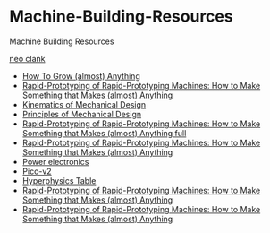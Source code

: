 # Machine-Building-Resources
Machine Building Resources






<a href="https://fab.cba.mit.edu/classes/865.21/people/rahul/neomicro/">neo clank</a>

<ul>
  <li>
    <a href="https://fab.cba.mit.edu/classes/865.21/people/rahul/neomicro/">
      How To Grow (almost) Anything
    </a>  
  </li>
  <li>
    <a href="https://fab.cba.mit.edu/classes/865.21/topics/replication/index.html">
      Rapid-Prototyping of Rapid-Prototyping Machines:
How to Make Something that Makes (almost) Anything
    </a>  
  </li>
  <li>
    <a href="https://fab.cba.mit.edu/classes/865.21/topics/mechanical_design//kinematics/">
      Kinematics of Mechanical Design
    </a>  
  </li>
  <li>
    <a href="https://fab.cba.mit.edu/classes/865.21/topics/mechanical_design//principles/l">
      Principles of Mechanical Design
    </a>  
  </li>
  <li>
    <a href="https://fab.cba.mit.edu/classes/865.21/index.html">
      Rapid-Prototyping of Rapid-Prototyping Machines: How to Make Something that Makes (almost) Anything full
    </a>  
  </li>
  <li>
    <a href="https://fab.cba.mit.edu/classes/865.21/topics/replication/index.html">
      Rapid-Prototyping of Rapid-Prototyping Machines:
How to Make Something that Makes (almost) Anything
    </a>  
  </li>
  <li>
    <a href="https://fab.cba.mit.edu/classes/865.21/topics/power_electronics/">
     Power electronics
    </a>  
  </li>
  <li>
    <a href="https://fab.cba.mit.edu/classes/865.21/people/rahul/PicoV2/">
      Pico-v2
    </a>  
  </li>
  <li>
    <a href="http://hyperphysics.phy-astr.gsu.edu/hbase/Tables/ttab.html">
      Hyperphysics Table
    </a>  
  </li>
  <li>
    <a href="https://fab.cba.mit.edu/classes/865.21/topics/replication/index.html">
      Rapid-Prototyping of Rapid-Prototyping Machines:
How to Make Something that Makes (almost) Anything
    </a>  
  </li>
  <li>
    <a href="https://fab.cba.mit.edu/classes/865.21/topics/replication/index.html">
      Rapid-Prototyping of Rapid-Prototyping Machines:
How to Make Something that Makes (almost) Anything
    </a>  
  </li>

</ul>




